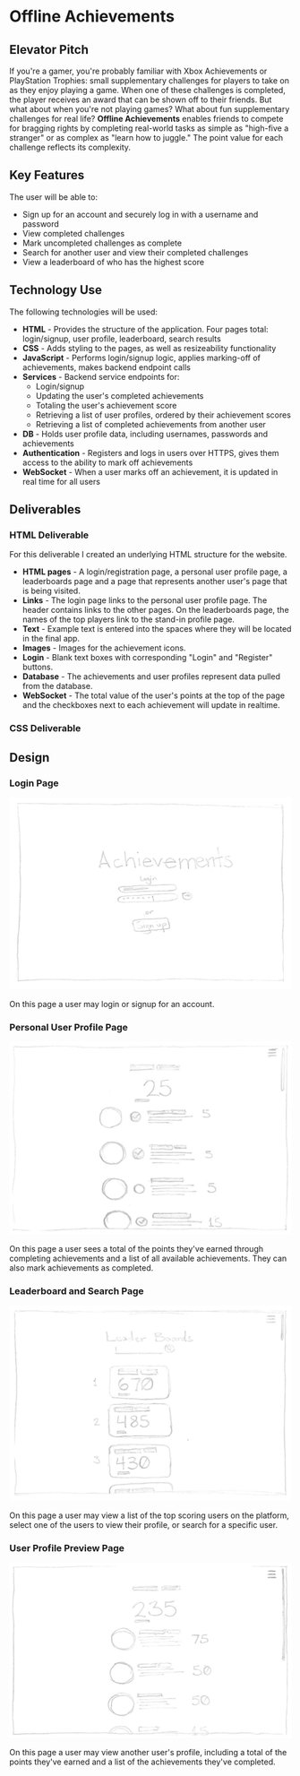 # Offline Achievements

## Elevator Pitch
If you're a gamer, you're probably familiar with Xbox Achievements or PlayStation Trophies: small supplementary challenges for players to take on as they enjoy playing a game. When one of these challenges is completed, the player receives an award that can be shown off to their friends. But what about when you're not playing games? What about fun supplementary challenges for real life? **Offline Achievements** enables friends to compete for bragging rights by completing real-world tasks as simple as "high-five a stranger" or as complex as "learn how to juggle." The point value for each challenge reflects its complexity.

## Key Features
The user will be able to:
- Sign up for an account and securely log in with a username and password
- View completed challenges
- Mark uncompleted challenges as complete
- Search for another user and view their completed challenges
- View a leaderboard of who has the highest score

## Technology Use
The following technologies will be used:

- **HTML** - Provides the structure of the application. Four pages total: login/signup, user profile, leaderboard, search results
- **CSS** - Adds styling to the pages, as well as resizeability functionality
- **JavaScript** - Performs login/signup logic, applies marking-off of achievements, makes backend endpoint calls
- **Services** - Backend service endpoints for:
    - Login/signup
    - Updating the user's completed achievements
    - Totaling the user's achievement score
    - Retrieving a list of user profiles, ordered by their achievement scores
    - Retrieving a list of completed achievements from another user
- **DB** - Holds user profile data, including usernames, passwords and achievements
- **Authentication** - Registers and logs in users over HTTPS, gives them access to the ability to mark off achievements
- **WebSocket** - When a user marks off an achievement, it is updated in real time for all users

## Deliverables

### HTML Deliverable
For this deliverable I created an underlying HTML structure for the website.

- **HTML pages** - A login/registration page, a personal user profile page, a leaderboards page and a page that represents another user's page that is being visited.
- **Links** - The login page links to the personal user profile page. The header contains links to the other pages. On the leaderboards page, the names of the top players link to the stand-in profile page.
- **Text** - Example text is entered into the spaces where they will be located in the final app.
- **Images** - Images for the achievement icons.
- **Login** - Blank text boxes with corresponding "Login" and "Register" buttons.
- **Database** - The achievements and user profiles represent data pulled from the database.
- **WebSocket** - The total value of the user's points at the top of the page and the checkboxes next to each achievement will update in realtime.

### CSS Deliverable

## Design

### Login Page
![Login Design](readMeImages/Design_Login.png)

On this page a user may login or signup for an account.

### Personal User Profile Page
![Personal User Profile Design](readMeImages/Design_PersonalProfile.png)

On this page a user sees a total of the points they've earned through completing achievements and a list of all available achievements. They can also mark achievements as completed.

### Leaderboard and Search Page
![Leaderboard and Search Design](readMeImages/Design_LeaderboardSearch.png)

On this page a user may view a list of the top scoring users on the platform, select one of the users to view their profile, or search for a specific user.

### User Profile Preview Page
![User Profile Design](readMeImages/Design_UserProfile.png)

On this page a user may view another user's profile, including a total of the points they've earned and a list of the achievements they've completed.